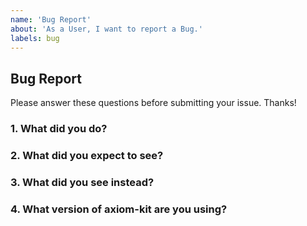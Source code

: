 ```yaml
---
name: 'Bug Report'
about: 'As a User, I want to report a Bug.'
labels: bug
---
```


## Bug Report

Please answer these questions before submitting your issue. Thanks!

### 1. What did you do?

<!-- If possible, provide a recipe for reproducing the error. -->

### 2. What did you expect to see?

### 3. What did you see instead?

### 4. What version of axiom-kit are you using?
